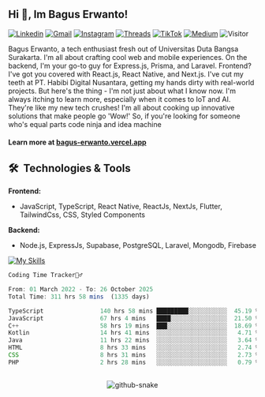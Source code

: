## Hi 👋, Im Bagus Erwanto!

[![Linkedin](https://img.shields.io/badge/-baguserwanto-blue?style=flat&logo=Linkedin&logoColor=white)](https://www.linkedin.com/in/bagus-erwanto/)
[![Gmail](https://img.shields.io/badge/-bagus251001@gmail.com-c14438?style=flat&logo=Gmail&logoColor=white)](mailto:bagus251001@gmail.com)
[![Instagram](https://img.shields.io/badge/-bagus_64byte-e4405f?style=flat&logo=Instagram&logoColor=white)](https://www.instagram.com/bagus_64byte/)
[![Threads](https://img.shields.io/badge/-bagus_64byte-000000?style=flat&logo=threads&logoColor=white)](https://www.threads.net/@bagus_64byte)
[![TikTok](https://img.shields.io/badge/-erwantax-black?style=flat&logo=TikTok&logoColor=white)](https://www.tiktok.com/@erwantax)
[![Medium](https://img.shields.io/badge/-@bagus251001-black?style=flat&logo=Medium&logoColor=white)](https://medium.com/@bagus251001)
![Visitor](https://komarev.com/ghpvc/?username=volumeee&label=Visitor&color=2bbc8a)

Bagus Erwanto, a tech enthusiast fresh out of Universitas Duta Bangsa Surakarta. I'm all about crafting cool web and mobile experiences. On the backend, I'm your go-to guy for Express.js, Prisma, and Laravel. Frontend? I've got you covered with React.js, React Native, and Next.js. I've cut my teeth at PT. Habibi Digital Nusantara, getting my hands dirty with real-world projects. But here's the thing - I'm not just about what I know now. I'm always itching to learn more, especially when it comes to IoT and AI. They're like my new tech crushes! I'm all about cooking up innovative solutions that make people go 'Wow!' So, if you're looking for someone who's equal parts code ninja and idea machine

#### Learn more at [bagus-erwanto.vercel.app](https://bagus-erwanto.vercel.app/about)


## 🛠 &nbsp;Technologies & Tools

**Frontend:**
- JavaScript, TypeScript, React Native, ReactJs, NextJs, Flutter, TailwindCss, CSS, Styled Components

**Backend:**
- Node.js, ExpressJs, Supabase, PostgreSQL, Laravel, Mongodb, Firebase

[![My Skills](https://skillicons.dev/icons?i=javascript,react,typescript,nextjs,java,kotlin,python,html,css,tailwind,nodejs,express,mysql,mongodb,prisma,figma,supabase,postgresql,laravel,firebase,vite,webpack,vercel,git,github,githubactions,androidstudio,arduino,postman,tensorflow&theme=light)](https://skillicons.dev)

<!-- language_times_start -->
```typescript
Coding Time Tracker🙆‍♂️

From: 01 March 2022 - To: 26 October 2025
Total Time: 311 hrs 58 mins  (1335 days)

TypeScript                140 hrs 58 mins █████████░░░░░░░░░░░  45.19 %
JavaScript                67 hrs 4 mins   ████░░░░░░░░░░░░░░░░  21.50 %
C++                       58 hrs 19 mins  ███░░░░░░░░░░░░░░░░░  18.69 %
Kotlin                    14 hrs 41 mins  ░░░░░░░░░░░░░░░░░░░░   4.71 %
Java                      11 hrs 22 mins  ░░░░░░░░░░░░░░░░░░░░   3.64 %
HTML                      8 hrs 33 mins   ░░░░░░░░░░░░░░░░░░░░   2.74 %
CSS                       8 hrs 31 mins   ░░░░░░░░░░░░░░░░░░░░   2.73 %
PHP                       2 hrs 28 mins   ░░░░░░░░░░░░░░░░░░░░   0.79 %
```
<!-- language_times_end -->
##
<!-- snake graph -->
<div align="center">
  <picture>
    <source media="(prefers-color-scheme: dark)" srcset="https://github.com/fatkhurrhn/fatkhurrhn/blob/main/github-contribution-grid-snake-dark.svg" />
    <source media="(prefers-color-scheme: light), (prefers-color-scheme: no-preference)" srcset="https://github.com/fatkhurrhn/fatkhurrhn/blob/main/github-contribution-grid-snake.svg" />
    <img src="https://github.com/fatkhurrhn/fatkhurrhn/blob/main/github-contribution-grid-snake.svg" alt="github-snake" />
  </picture>
<!-- <h4> _generated with [Platane/snk](https://platane.me/snk/)_</h4> -->
</div>
<br>
<div align="left">
<!--   <img src="https://github-readme-activity-graph.vercel.app/graph?username=fatkhurrhn&radius=16&theme=react&area=true&order=5" height="auto" alt="by fatkhurhhn"/> -->
<!--   <img src="https://github-readme-activity-graph.vercel.app/graph?username=volumeee&theme=github-compact&radius=16" height="auto" alt="by volumeee"/> -->
